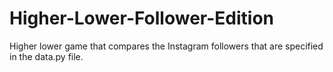 # Higher-Lower-Follower-Edition
Higher lower game that compares the Instagram followers that  are specified in the data.py file.
